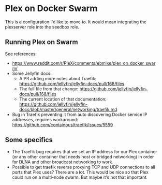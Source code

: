 # Plex on Docker Swarm

This is a configuration I'd like to move to.
It would mean integrating the plexserver role into the seedbox role.

## Running Plex on Swarm

See references:

* https://www.reddit.com/r/PleX/comments/ebmlxe/plex_on_docker_swarm/
* Some Jellyfin docs:
  * A PR adding more notes about Traefik:
    <https://github.com/jellyfin/jellyfin-docs/pull/168/files>
  * The full file from that change:
    <https://github.com/jellyfin/jellyfin-docs/pull/168/files>
  * The current location of that documentation:
    <https://github.com/jellyfin/jellyfin-docs/blob/master/general/networking/traefik.md>
* Bug in Traefik preventing it from auto discovering Docker service IP addresses, requires workaround:
  <https://github.com/containous/traefik/issues/5559>


## Some specifics

* The Traefik bug requires that we set an IP address for our Plex container
  (or any other container that needs host or bridged networking)
  in order for DLNA and other broadcast networking to work.
* Possible to get traefik reverse proxying TCP and UDP connections to all ports that Plex uses?
  There are a lot.
  This would be nice so that Plex could run on a multi-node swarm.
  But maybe it's not that important.

